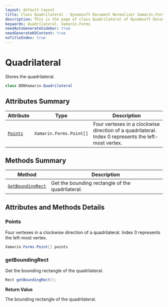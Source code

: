 ```yaml
---
layout: default-layout
title: Class Quadrilateral - Dynamsoft Document Normalizer Xamarin.Forms edition
description: This is the page of class Quadrilateral of Dynamsoft Document Normalizer Xamarin.Forms SDK.
keywords: Quadrilateral, Xamarin.Forms
needAutoGenerateSidebar: true
needGenerateH3Content: true
noTitleIndex: true
---
```



# Quadrilateral

Stores the quadrilateral.  

```csharp
class DDNXamarin.Quadrilateral
```

## Attributes Summary
  
| Attribute | Type | Description |
|---------- | ---- | ----------- |
| [`Points`](#points) | `Xamarin.Forms.Point[]` | Four vertexes in a clockwise direction of a quadrilateral. Index 0 represents the left-most vertex. |

## Methods Summary

| Method | Description |
|---------- | ----------- |
| [`GetBoundingRect`](#points) | Get the bounding rectangle of the quadrilateral. |

## Attributes and Methods Details

### Points

Four vertexes in a clockwise direction of a quadrilateral. Index 0 represents the left-most vertex.

```csharp
Xamarin.Forms.Point[] points
```

### getBoundingRect

Get the bounding rectangle of the quadrilateral.

```csharp
Rect getBoundingRect();
```

**Return Value**

The bounding rectangle of the quadrilateral.
